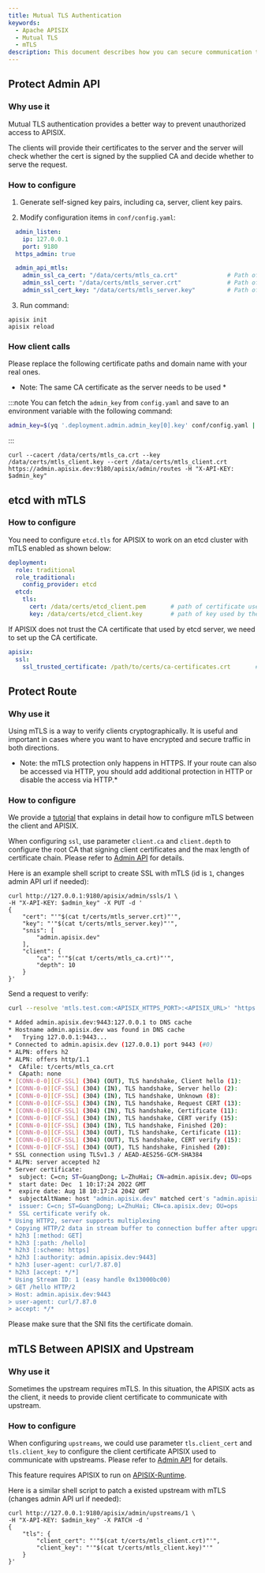```yaml
---
title: Mutual TLS Authentication
keywords:
  - Apache APISIX
  - Mutual TLS
  - mTLS
description: This document describes how you can secure communication to and within APISIX with mTLS.
---
```


<!--
#
# Licensed to the Apache Software Foundation (ASF) under one or more
# contributor license agreements.  See the NOTICE file distributed with
# this work for additional information regarding copyright ownership.
# The ASF licenses this file to You under the Apache License, Version 2.0
# (the "License"); you may not use this file except in compliance with
# the License.  You may obtain a copy of the License at
#
#     http://www.apache.org/licenses/LICENSE-2.0
#
# Unless required by applicable law or agreed to in writing, software
# distributed under the License is distributed on an "AS IS" BASIS,
# WITHOUT WARRANTIES OR CONDITIONS OF ANY KIND, either express or implied.
# See the License for the specific language governing permissions and
# limitations under the License.
#
-->

## Protect Admin API

### Why use it

Mutual TLS authentication provides a better way to prevent unauthorized access to APISIX.

The clients will provide their certificates to the server and the server will check whether the cert is signed by the supplied CA and decide whether to serve the request.

### How to configure

1. Generate self-signed key pairs, including ca, server, client key pairs.

2. Modify configuration items in `conf/config.yaml`:

```yaml title="conf/config.yaml"
  admin_listen:
    ip: 127.0.0.1
    port: 9180
  https_admin: true

  admin_api_mtls:
    admin_ssl_ca_cert: "/data/certs/mtls_ca.crt"              # Path of your self-signed ca cert.
    admin_ssl_cert: "/data/certs/mtls_server.crt"             # Path of your self-signed server side cert.
    admin_ssl_cert_key: "/data/certs/mtls_server.key"         # Path of your self-signed server side key.
```

3. Run command:

```shell
apisix init
apisix reload
```

### How client calls

Please replace the following certificate paths and domain name with your real ones.

* Note: The same CA certificate as the server needs to be used *

:::note
You can fetch the `admin_key` from `config.yaml` and save to an environment variable with the following command:

```bash
admin_key=$(yq '.deployment.admin.admin_key[0].key' conf/config.yaml | sed 's/"//g')
```

:::

```shell
curl --cacert /data/certs/mtls_ca.crt --key /data/certs/mtls_client.key --cert /data/certs/mtls_client.crt  https://admin.apisix.dev:9180/apisix/admin/routes -H "X-API-KEY: $admin_key"
```

## etcd with mTLS

### How to configure

You need to configure `etcd.tls` for APISIX to work on an etcd cluster with mTLS enabled as shown below:

```yaml title="conf/config.yaml"
deployment:
  role: traditional
  role_traditional:
    config_provider: etcd
  etcd:
    tls:
      cert: /data/certs/etcd_client.pem       # path of certificate used by the etcd client
      key: /data/certs/etcd_client.key        # path of key used by the etcd client
```

If APISIX does not trust the CA certificate that used by etcd server, we need to set up the CA certificate.

```yaml title="conf/config.yaml"
apisix:
  ssl:
    ssl_trusted_certificate: /path/to/certs/ca-certificates.crt       # path of CA certificate used by the etcd server
```

## Protect Route

### Why use it

Using mTLS is a way to verify clients cryptographically. It is useful and important in cases where you want to have encrypted and secure traffic in both directions.

* Note: the mTLS protection only happens in HTTPS. If your route can also be accessed via HTTP, you should add additional protection in HTTP or disable the access via HTTP.*

### How to configure

We provide a [tutorial](./tutorials/client-to-apisix-mtls.md) that explains in detail how to configure mTLS between the client and APISIX.

When configuring `ssl`, use parameter `client.ca` and `client.depth` to configure the root CA that signing client certificates and the max length of certificate chain. Please refer to [Admin API](./admin-api.md#ssl) for details.

Here is an example shell script to create SSL with mTLS (id is `1`, changes admin API url if needed):

```shell
curl http://127.0.0.1:9180/apisix/admin/ssls/1 \
-H "X-API-KEY: $admin_key" -X PUT -d '
{
    "cert": "'"$(cat t/certs/mtls_server.crt)"'",
    "key": "'"$(cat t/certs/mtls_server.key)"'",
    "snis": [
        "admin.apisix.dev"
    ],
    "client": {
        "ca": "'"$(cat t/certs/mtls_ca.crt)"'",
        "depth": 10
    }
}'
```

Send a request to verify:

```bash
curl --resolve 'mtls.test.com:<APISIX_HTTPS_PORT>:<APISIX_URL>' "https://<APISIX_URL>:<APISIX_HTTPS_PORT>/hello" -k --cert ./client.pem --key ./client.key

* Added admin.apisix.dev:9443:127.0.0.1 to DNS cache
* Hostname admin.apisix.dev was found in DNS cache
*   Trying 127.0.0.1:9443...
* Connected to admin.apisix.dev (127.0.0.1) port 9443 (#0)
* ALPN: offers h2
* ALPN: offers http/1.1
*  CAfile: t/certs/mtls_ca.crt
*  CApath: none
* [CONN-0-0][CF-SSL] (304) (OUT), TLS handshake, Client hello (1):
* [CONN-0-0][CF-SSL] (304) (IN), TLS handshake, Server hello (2):
* [CONN-0-0][CF-SSL] (304) (IN), TLS handshake, Unknown (8):
* [CONN-0-0][CF-SSL] (304) (IN), TLS handshake, Request CERT (13):
* [CONN-0-0][CF-SSL] (304) (IN), TLS handshake, Certificate (11):
* [CONN-0-0][CF-SSL] (304) (IN), TLS handshake, CERT verify (15):
* [CONN-0-0][CF-SSL] (304) (IN), TLS handshake, Finished (20):
* [CONN-0-0][CF-SSL] (304) (OUT), TLS handshake, Certificate (11):
* [CONN-0-0][CF-SSL] (304) (OUT), TLS handshake, CERT verify (15):
* [CONN-0-0][CF-SSL] (304) (OUT), TLS handshake, Finished (20):
* SSL connection using TLSv1.3 / AEAD-AES256-GCM-SHA384
* ALPN: server accepted h2
* Server certificate:
*  subject: C=cn; ST=GuangDong; L=ZhuHai; CN=admin.apisix.dev; OU=ops
*  start date: Dec  1 10:17:24 2022 GMT
*  expire date: Aug 18 10:17:24 2042 GMT
*  subjectAltName: host "admin.apisix.dev" matched cert's "admin.apisix.dev"
*  issuer: C=cn; ST=GuangDong; L=ZhuHai; CN=ca.apisix.dev; OU=ops
*  SSL certificate verify ok.
* Using HTTP2, server supports multiplexing
* Copying HTTP/2 data in stream buffer to connection buffer after upgrade: len=0
* h2h3 [:method: GET]
* h2h3 [:path: /hello]
* h2h3 [:scheme: https]
* h2h3 [:authority: admin.apisix.dev:9443]
* h2h3 [user-agent: curl/7.87.0]
* h2h3 [accept: */*]
* Using Stream ID: 1 (easy handle 0x13000bc00)
> GET /hello HTTP/2
> Host: admin.apisix.dev:9443
> user-agent: curl/7.87.0
> accept: */*
```

Please make sure that the SNI fits the certificate domain.

## mTLS Between APISIX and Upstream

### Why use it

Sometimes the upstream requires mTLS. In this situation, the APISIX acts as the client, it needs to provide client certificate to communicate with upstream.

### How to configure

When configuring `upstreams`, we could use parameter `tls.client_cert` and `tls.client_key` to configure the client certificate APISIX used to communicate with upstreams. Please refer to [Admin API](./admin-api.md#upstream) for details.

This feature requires APISIX to run on [APISIX-Runtime](./FAQ.md#how-do-i-build-the-apisix-runtime-environment).

Here is a similar shell script to patch a existed upstream with mTLS (changes admin API url if needed):

```shell
curl http://127.0.0.1:9180/apisix/admin/upstreams/1 \
-H "X-API-KEY: $admin_key" -X PATCH -d '
{
    "tls": {
        "client_cert": "'"$(cat t/certs/mtls_client.crt)"'",
        "client_key": "'"$(cat t/certs/mtls_client.key)"'"
    }
}'
```
